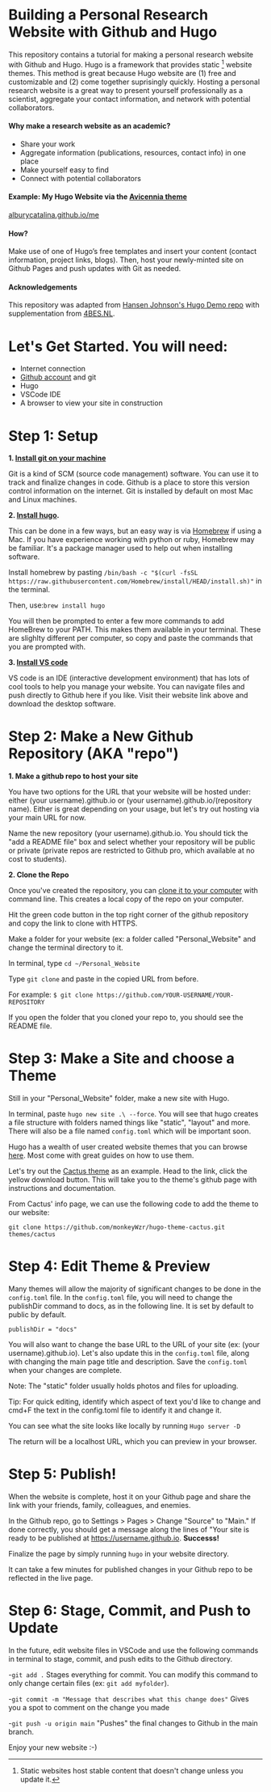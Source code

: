 # Building a Personal Research Website with Github and Hugo
This repository contains a tutorial for making a personal research website with Github and Hugo. Hugo is a framework that provides static [^1] website themes. This method is great because Hugo website are (1) free and customizable and (2) come together suprisingly quickly. Hosting a personal research website is a great way to present yourself professionally as a scientist, aggregate your contact information, and network with potential collaborators. 

[^1]: Static websites host stable content that doesn't change unless you update it.



#### Why make a research website as an academic?
- Share your work
- Aggregate information (publications, resources, contact info) in one place
- Make yourself easy to find
- Connect with potential collaborators


#### Example: My Hugo Website via the [Avicennia theme](https://github.com/hadisinaee/avicenna)
[alburycatalina.github.io/me](alburycatalina.github.io/me)

#### How?
Make use of one of Hugo’s free templates and insert your content (contact information, project links, blogs). Then, host your newly-minted site on Github Pages and push updates with Git as needed. 

#### Acknowledgements
This repository was adapted from [Hansen Johnson's Hugo Demo repo](https://github.com/hansenjohnson/hugo-demo) with supplementation from  [4BES.NL](https://4bes.nl/2021/08/29/create-a-website-with-hugo-and-github-pages/). 




# Let's Get Started. You will need:
- Internet connection
- [Github account](https://github.com/) and git
- Hugo
- VSCode IDE
- A browser to view your site in construction


# Step 1: Setup
**1. [Install git on your machine](https://git-scm.com/book/en/v2/Getting-Started-Installing-Git)**

Git is a kind of SCM (source code management) software. You can use it to track and finalize changes in code. Github is a place to store this version control information on the internet. Git is installed by default on most Mac and Linux machines. 

**2. [Install hugo](https://gohugo.io/getting-started/installing/).**

This can be done in a few ways, but an easy way is via [Homebrew](https://brew.sh/) if using a Mac. If you have experience working with python or ruby, Homebrew may be familiar. It's a package manager used to help out when installing software. 

Install homebrew by pasting `/bin/bash -c "$(curl -fsSL https://raw.githubusercontent.com/Homebrew/install/HEAD/install.sh)"` in the terminal.
  
Then, use:`brew install hugo`
  
You will then be prompted to enter a few more commands to add HomeBrew to your PATH. This makes them available in your terminal. These are slighlty different per computer, so copy and paste the commands that you are prompted with. 
  
  
**3. [Install VS code](https://code.visualstudio.com/)**

VS code is an IDE (interactive development environment) that has lots of cool tools to help you manage your website. You can navigate files and push directly to Github here if you like. Visit their website link above and download the desktop software. 


# Step 2: Make a New Github Repository (AKA "repo") 

**1. Make a github repo to host your site**

You have two options for the URL that your website will be hosted under: either (your username).github.io or (your username).github.io/(repository name). Either is great depending on your usage, but let's try out hosting via your main URL for now. 
  
 Name the new repository (your username).github.io. You should tick the "add a README file" box and select whether your repository will be public or private (private repos are restricted to Github pro, which available at no cost to students). 
 
**2. Clone the Repo**

Once you've created the repository, you can [clone it to your computer](https://docs.github.com/en/repositories/creating-and-managing-repositories/cloning-a-repository) with command line. This creates a local copy of the repo on your computer. 
 
 Hit the green code button in the top right corner of the github repository and copy the link to clone with HTTPS.
 
 Make a folder for your website (ex: a folder called "Personal_Website" and change the terminal directory to it.
 
 In terminal, type `cd ~/Personal_Website`
 
 Type `git clone` and paste in the copied URL from before. 
 
 For example: `$ git clone https://github.com/YOUR-USERNAME/YOUR-REPOSITORY`
 
 If you open the folder that you cloned your repo to, you should see the README file. 
  
  
  
 # Step 3: Make a Site and choose a Theme

Still in your "Personal_Website" folder, make a new site with Hugo. 

In terminal, paste `hugo new site .\ --force`. You will see that hugo creates a file structure with folders named things like "static", "layout" and more. There will also be a file named `config.toml` which will be important soon. 



Hugo has a wealth of user created website themes that you can browse [here](https://themes.gohugo.io/). Most come with great guides on how to use them. 

Let's try out the [Cactus theme](https://themes.gohugo.io/themes/hugo-theme-cactus/) as an example. Head to the link, click the yellow download button. This will take you to the theme's github page with instructions and documentation. 

From Cactus' info page, we can use the following code to add the theme to our website:

`git clone https://github.com/monkeyWzr/hugo-theme-cactus.git themes/cactus`


# Step 4: Edit Theme & Preview


Many themes will allow the majority of significant changes to be done in the `config.toml` file.
In the `config.toml` file, you will need to change the publishDir command to docs, as in the following line. It is set by default to public by default. 

`publishDir = "docs"`

You will also want to change the base URL to the URL of your site (ex: (your username).github.io). Let's also update this in the `config.toml` file, along with changing the main page title and description. Save the `config.toml` when your changes are complete. 

Note: The "static" folder usually holds photos and files for uploading. 

Tip: For quick editing, identify which aspect of text you'd like to change and cmd+F the text in the config.toml file to identify it and change it. 

You can see what the site looks like locally by running  `Hugo server -D`

The return will be a localhost URL, which you can preview in your browser. 

# Step 5: Publish!

When the website is complete, host it on your Github page and share the link with your friends, family, colleagues, and enemies. 

In the Github repo, go to Settings > Pages > Change "Source" to "Main." If done correctly, you should get a message along the lines of "Your site is ready to be published at https://username.github.io. **Successs!**

Finalize the page by simply running `hugo` in your website directory. 

It can take a few minutes for published changes in your Github repo to be reflected in the live page. 


# Step 6: Stage, Commit, and Push to Update

In the future, edit website files in VSCode and use the following commands in terminal to stage, commit, and push  edits to the Github directory. 

-`git add .` Stages everything for commit. You can modify this command to only change certain files (ex: `git add myfolder`). 

-`git commit -m "Message that describes what this change does"` Gives you a spot to comment on the change you made

-`git push -u origin main` "Pushes" the final changes to Github in the main branch. 

Enjoy your new website :-)







